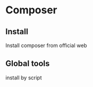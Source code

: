 Composer
========

## Install

Install composer from official web

## Global tools

install by script
